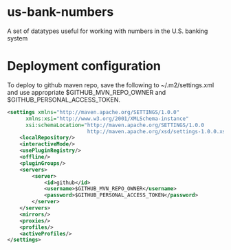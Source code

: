 us-bank-numbers
===============

A set of datatypes useful for working with numbers in the U.S. banking system

Deployment configuration
===========================
To deploy to github maven repo, save the following to ~/.m2/settings.xml and use appropriate $GITHUB_MVN_REPO_OWNER and $GITHUB_PERSONAL_ACCESS_TOKEN.
```xml
<settings xmlns="http://maven.apache.org/SETTINGS/1.0.0"
      xmlns:xsi="http://www.w3.org/2001/XMLSchema-instance"
      xsi:schemaLocation="http://maven.apache.org/SETTINGS/1.0.0
                          http://maven.apache.org/xsd/settings-1.0.0.xsd">
    <localRepository/>
    <interactiveMode/>
    <usePluginRegistry/>
    <offline/>
    <pluginGroups/>
    <servers>
        <server>
            <id>github</id>
            <username>$GITHUB_MVN_REPO_OWNER</username>
            <password>$GITHUB_PERSONAL_ACCESS_TOKEN</password>
        </server>
    </servers>
    <mirrors/>
    <proxies/>
    <profiles/>
    <activeProfiles/>
</settings>
```
